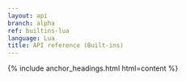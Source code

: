 ```yaml
---
layout: api
branch: alpha
ref: builtins-lua
language: Lua
title: API reference (Built-ins)
---
```

{% include anchor_headings.html html=content %}